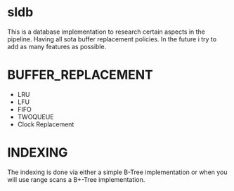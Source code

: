 # sldb
This is a database implementation to research certain aspects in the pipeline. Having all sota buffer replacement policies. In the future i try to add as many features as possible. 
# BUFFER_REPLACEMENT
- LRU
- LFU
- FIFO
- TWOQUEUE
- Clock Replacement
# INDEXING
The indexing is done via either a simple B-Tree implementation or when you will use range scans a B+-Tree implementation.
